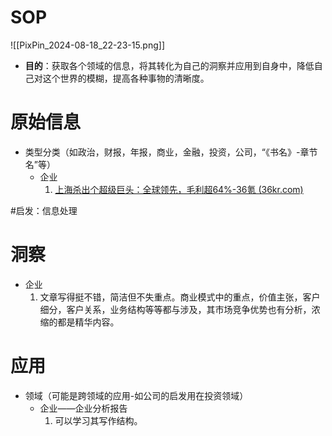 # SOP

![[PixPin_2024-08-18_22-23-15.png]]

- **目的**：获取各个领域的信息，将其转化为自己的洞察并应用到自身中，降低自己对这个世界的模糊，提高各种事物的清晰度。

# 原始信息

- 类型分类（如政治，财报，年报，商业，金融，投资，公司，“《书名》-章节名”等）
	- 企业
		1. [上海杀出个超级巨头：全球领先，毛利超64%-36氪 (36kr.com)](https://www.36kr.com/p/2966802685612294) 

#启发：信息处理
# 洞察

- 企业
	1. 文章写得挺不错，简洁但不失重点。商业模式中的重点，价值主张，客户细分，客户关系，业务结构等等都与涉及，其市场竞争优势也有分析，浓缩的都是精华内容。

# 应用

- 领域（可能是跨领域的应用-如公司的启发用在投资领域）
	- 企业——企业分析报告
		1. 可以学习其写作结构。

